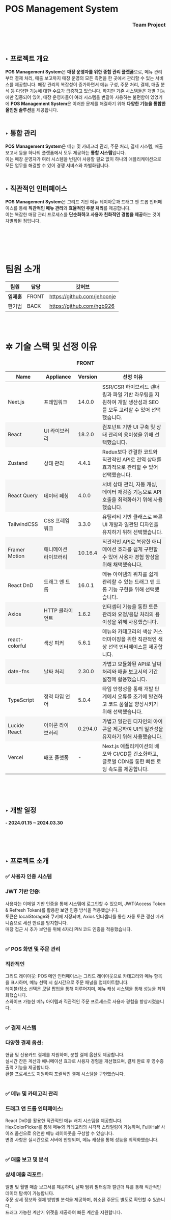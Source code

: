 <div align="left">
  
  # POS Management System
</div>

### <div align="right"><b>Team Project</b></div>
<br><br>
## ‣ 프로젝트 개요
<div align="center"></div>
<b>POS Management System</b>은 <b>매장 운영자를 위한 종합 관리 플랫폼</b>으로, 메뉴 관리부터 결제 처리, 매출 보고까지 매장 운영의 모든 측면을 한 곳에서 관리할 수 있는 서비스를 제공합니다.
매장 관리의 복잡성이 증가하면서 메뉴 구성, 주문 처리, 결제, 매출 분석 등 다양한 기능에 대한 수요가 급증하고 있습니다.
하지만 기존 시스템들은 개별 기능에만 집중되어 있어, 매장 운영자들이 여러 시스템을 번갈아 사용하는 불편함이 있었기에 <b>POS Management System</b>은 이러한 문제를 해결하기 위해 <b>다양한 기능을 통합한 올인원 솔루션</b>을 제공합니다. 
<br><br>

## ‣ 통합 관리 <br>
<b>POS Management System</b>은 메뉴 및 카테고리 관리, 주문 처리, 결제 시스템, 매출 보고서 등을 하나의 플랫폼에서 모두 제공하는 <b>통합 시스템</b>입니다. <br>
이는 매장 운영자가 여러 시스템을 번갈아 사용할 필요 없이 하나의 애플리케이션으로 모든 업무를 해결할 수 있어 경쟁 서비스와 차별화됩니다.
<br><br>

## ‣ 직관적인 인터페이스 <br>
<b>POS Management System</b>은 그리드 기반 메뉴 레이아웃과 드래그 앤 드롭 인터페이스를 통해 <b>직관적인 메뉴 관리</b>와 <b>효율적인 주문 처리</b>를 제공합니다. <br>
이는 복잡한 매장 관리 프로세스를 <b>단순화하고 사용자 친화적인 경험을 제공</b>하는 것이 차별화된 점입니다.

<br><br><br><br>
# 팀원 소개
|팀원|담당|깃허브|
|:---:|---|---|
|<b>임제훈</b>|FRONT|https://github.com/jehoonje|
|한기범|BACK|https://github.com/hgb926|

<br><br>
# ✲ 기술 스택 및 선정 이유
<div align="center">

### FRONT
<table>
  <thead>
    <tr>
      <th>Name</th>
      <th>Appliance</th>
      <th>Version</th>
      <th>선정 이유</th>
    </tr>
  </thead>
  <tbody>
    <tr>
      <td>Next.js</td>
      <td>프레임워크</td>
      <td>14.0.0</td>
      <td>SSR/CSR 하이브리드 렌더링과 파일 기반 라우팅을 지원하여 개발 생산성과 SEO를 모두 고려할 수 있어 선택했습니다.</td>
    </tr>
    <tr style="background-color: #f5f5f5;">
      <td>React</td>
      <td>UI 라이브러리</td>
      <td>18.2.0</td>
      <td>컴포넌트 기반 UI 구축 및 상태 관리의 용이성을 위해 선택했습니다.</td>
    </tr>
    <tr>
      <td>Zustand</td>
      <td>상태 관리</td>
      <td>4.4.1</td>
      <td>Redux보다 간결한 코드와 직관적인 API로 전역 상태를 효과적으로 관리할 수 있어 선택했습니다.</td>
    </tr>
    <tr style="background-color: #f5f5f5;">
      <td>React Query</td>
      <td>데이터 페칭</td>
      <td>4.0.0</td>
      <td>서버 상태 관리, 자동 캐싱, 데이터 재검증 기능으로 API 호출을 최적화하기 위해 사용했습니다.</td>
    </tr>
    <tr>
      <td>TailwindCSS</td>
      <td>CSS 프레임워크</td>
      <td>3.3.0</td>
      <td>유틸리티 기반 클래스로 빠른 UI 개발과 일관된 디자인을 유지하기 위해 선택했습니다.</td>
    </tr>
    <tr style="background-color: #f5f5f5;">
      <td>Framer Motion</td>
      <td>애니메이션 라이브러리</td>
      <td>10.16.4</td>
      <td>직관적인 API로 복잡한 애니메이션 효과를 쉽게 구현할 수 있어 사용자 경험 향상을 위해 채택했습니다.</td>
    </tr>
    <tr>
      <td>React DnD</td>
      <td>드래그 앤 드롭</td>
      <td>16.0.1</td>
      <td>메뉴 아이템의 위치를 쉽게 관리할 수 있는 드래그 앤 드롭 기능 구현을 위해 선택했습니다.</td>
    </tr>
    <tr style="background-color: #f5f5f5;">
      <td>Axios</td>
      <td>HTTP 클라이언트</td>
      <td>1.6.2</td>
      <td>인터셉터 기능을 통한 토큰 관리와 요청/응답 처리의 용이성을 위해 사용했습니다.</td>
    </tr>
    <tr>
      <td>react-colorful</td>
      <td>색상 피커</td>
      <td>5.6.1</td>
      <td>메뉴와 카테고리의 색상 커스터마이징을 위한 직관적인 색상 선택 인터페이스를 제공합니다.</td>
    </tr>
    <tr style="background-color: #f5f5f5;">
      <td>date-fns</td>
      <td>날짜 처리</td>
      <td>2.30.0</td>
      <td>가볍고 모듈화된 API로 날짜 처리와 매출 보고서의 기간 설정에 활용했습니다.</td>
    </tr>
    <tr>
      <td>TypeScript</td>
      <td>정적 타입 언어</td>
      <td>5.0.4</td>
      <td>타입 안정성을 통해 개발 단계에서 오류를 조기에 발견하고 코드 품질을 향상시키기 위해 선택했습니다.</td>
    </tr>
    <tr style="background-color: #f5f5f5;">
      <td>Lucide React</td>
      <td>아이콘 라이브러리</td>
      <td>0.294.0</td>
      <td>가볍고 일관된 디자인의 아이콘을 제공하여 UI의 일관성을 유지하기 위해 사용했습니다.</td>
    </tr>
    <tr>
      <td>Vercel</td>
      <td>배포 플랫폼</td>
      <td>-</td>
      <td>Next.js 애플리케이션의 배포와 CI/CD를 간소화하고, 글로벌 CDN을 통한 빠른 로딩 속도를 제공합니다.</td>
    </tr>
  </tbody>
</table>
</div>
<br><br><br>


  
## ‣ 개발 일정
<b>- 2024.01.15 ~ 2024.03.30</b>

  <br>
  <br>
  <br>
  



## ‣ 프로젝트 소개
  
### ✅ 사용자 인증 시스템

### JWT 기반 인증:
사용자는 이메일 기반 인증을 통해 시스템에 로그인할 수 있으며, JWT(Access Token & Refresh Token)를 활용한 보안 인증 방식을 적용했습니다. <br>
토큰은 localStorage와 쿠키에 저장되며, Axios 인터셉터를 통한 자동 토큰 갱신 메커니즘으로 세션 만료를 방지합니다. <br>
매장 접근 시 추가 보안을 위해 4자리 PIN 코드 인증을 적용했습니다. <br><br>

### ✅ POS 화면 및 주문 관리

### 직관적인
 그리드 레이아웃: 
POS 메인 인터페이스는 그리드 레이아웃으로 카테고리와 메뉴 항목을 표시하며, 메뉴 선택 시 실시간으로 주문 패널을 업데이트합니다. <br>
테이블/장소 선택은 모달 팝업을 통해 이루어지며, 메뉴 캐싱 시스템을 통해 성능을 최적화했습니다. <br>
스와이프 가능한 메뉴 아이템과 직관적인 주문 프로세스로 사용자 경험을 향상시켰습니다. <br><br>
  
### ✅ 결제 시스템

### 다양한 결제 옵션: 
현금 및 신용카드 결제를 지원하며, 분할 결제 옵션도 제공합니다. <br>
실시간 잔돈 계산과 애니메이션 효과로 사용자 경험을 개선했으며, 결제 완료 후 영수증 출력 기능을 제공합니다. <br>
환불 프로세스도 지원하여 포괄적인 결제 시스템을 구현했습니다. <br><br>
  
### ✅ 메뉴 및 카테고리 관리

### 드래그 앤 드롭 인터페이스: 
React DnD를 활용한 직관적인 메뉴 배치 시스템을 제공합니다. <br>
HexColorPicker를 통해 메뉴와 카테고리의 시각적 스타일링이 가능하며, Full/Half 사이즈 옵션으로 유연한 메뉴 레이아웃을 구성할 수 있습니다. <br>
변경 사항은 실시간으로 서버에 반영되며, 메뉴 캐싱을 통해 성능을 최적화했습니다. <br><br>

### ✅ 매출 보고 및 분석

### 상세 매출 리포트: 
일별 및 월별 매출 보고서를 제공하며, 날짜 범위 필터링과 캘린더 뷰를 통해 직관적인 데이터 탐색이 가능합니다. <br>
주문 상세 정보와 결제 방법별 분석을 제공하며, 취소된 주문도 별도로 확인할 수 있습니다. <br>
드래그 가능한 계산기 위젯을 제공하여 빠른 계산을 지원합니다. <br><br><br><br><br>



# ✲ 트러블 슈팅 (Trouble shooting)

### 1. 주문 내역 페이지의 이중 상태 관리 문제<br>

문제: 주문 목록에서 주문을 클릭해도 중간 섹션에 상세 정보가 표시되지 않는 문제가 발생했습니다.<br>
원인: sortedGroups와 dailyOrders 두 개의 상태가 서로 동기화되지 않고 각자 관리되고 있었습니다.<br>
해결: dailyOrders를 제거하고 sortedGroups만 사용하도록 상태를 통합했습니다. useEffect를 수정하여 단일 데이터 소스에서 주문을 찾도록 개선했습니다.<br>
결과: 주문 목록에서 클릭 시 중간 섹션에 상세 정보가 정상적으로 표시되어 사용자 경험이 향상되었습니다.<br>

### 2. 메뉴 ID 누락 문제<br>

문제: 서버에서 받은 데이터에 menuId가 누락되어 메뉴 삭제나 주문 처리가 불가능한 상황이 발생했습니다.<br>
원인: 백엔드에서 일관되지 않게 menuId를 제공하는 문제가 있었습니다.<br>
해결: 메뉴 데이터를 캐시에 저장하고, menuId가 없는 경우 메뉴 이름으로 캐시에서 해당 ID를 찾아 채우는 메커니즘을 구현했습니다.<br>
결과: 모든 메뉴 항목이 유효한 menuId를 가지게 되어 완전한 주문 처리가 가능해졌습니다.<br>

### 3. React 상태 업데이트 지연 문제<br>

문제: 4자리 비밀번호를 입력해도 서버로는 3자리만 전송되는 문제가 발생했습니다.<br>
원인: React의 비동기 상태 업데이트로 인해 submitPayload() 실행 시점에 password 상태가 아직 업데이트되지 않았습니다.<br>
해결: Zustand의 getState() 메서드를 사용하여 최신 상태를 직접 접근하는 방식으로 변경했습니다.<br>
결과: 4자리 비밀번호가 모두 서버로 정확히 전송되어 로그인 및 인증 프로세스가 원활해졌습니다.<br>

### 4. 결제 페이지 성능 최적화<br>

문제: 결제 페이지에서 비용이 큰 계산이 매 렌더링마다 반복 실행되어 성능이 저하되었습니다.<br>
원인: initialTotal과 changes 계산이 불필요하게 매 렌더링마다 재계산되고 있었습니다.<br>
해결: useMemo를 사용해 이러한 계산 결과를 메모이제이션하여 의존성이 변경될 때만 재계산하도록 구현했습니다.<br>
결과: 불필요한 연산이 줄어 성능이 개선되었으며, 특히 주문 항목이 많을 때 효과적으로 작동했습니다.<br>


<br><br>
